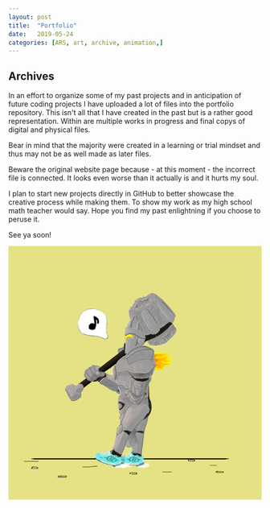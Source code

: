 ```yaml
---
layout: post
title:  "Portfolio"
date:   2019-05-24
categories: [ARS, art, archive, animation,]
---
```


## Archives

In an effort to organize some of my past projects and in anticipation of future coding projects I have uploaded a lot of files into the portfolio repository. This isn't all that I have created in the past but is a rather good representation. Within are multiple works in progress and final copys of digital and physical files. 

Bear in mind that the majority were created in a learning or trial mindset and thus may not be as well made as later files. 

Beware the original website page because - at this moment - the incorrect file is connected. It looks even worse than it actually is and it hurts my soul.

I plan to start new projects directly in GitHub to better showcase the creative process while making them. To show my work as my high school math teacher would say.  Hope you find my past enlightning if you choose to peruse it.

See ya soon!

![](/assets/images/rein_heelies.gif)
